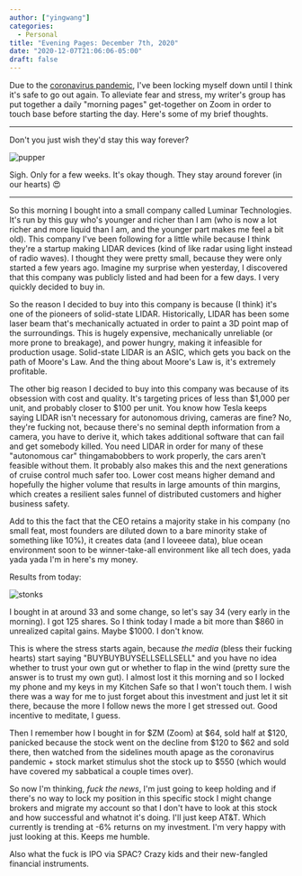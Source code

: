 ```yaml
---
author: ["yingwang"]
categories:
  - Personal
title: "Evening Pages: December 7th, 2020"
date: "2020-12-07T21:06:06-05:00"
draft: false
---
```


Due to the [coronavirus
pandemic](https://en.wikipedia.org/wiki/2019-20_coronavirus_pandemic), I've been
locking myself down until I think it's safe to go out again. To alleviate fear
and stress, my writer's group has put together a daily "morning pages"
get-together on Zoom in order to touch base before starting the day. Here's some
of my brief thoughts.

---

Don't you just wish they'd stay this way forever?

![pupper](/img/posts/2020/12/07/evening_pages_2.jpg)

Sigh. Only for a few weeks. It's okay though. They stay around forever (in our
hearts) :heart_eyes:

---

So this morning I bought into a small company called Luminar Technologies. It's
run by this guy who's younger and richer than I am (who is now a lot richer and
more liquid than I am, and the younger part makes me feel a bit old). This
company I've been following for a little while because I think they're a startup
making LIDAR devices (kind of like radar using light instead of radio waves). I
thought they were pretty small, because they were only started a few years ago.
Imagine my surprise when yesterday, I discovered that this company was publicly
listed and had been for a few days. I very quickly decided to buy in.

So the reason I decided to buy into this company is because (I think) it's one
of the pioneers of solid-state LIDAR. Historically, LIDAR has been some laser
beam that's mechanically actuated in order to paint a 3D point map of the
surroundings. This is hugely expensive, mechanically unreliable (or more prone
to breakage), and power hungry, making it infeasible for production usage.
Solid-state LIDAR is an ASIC, which gets you back on the path of Moore's Law.
And the thing about Moore's Law is, it's extremely profitable.

The other big reason I decided to buy into this company was because of its
obsession with cost and quality. It's targeting prices of less than $1,000 per
unit, and probably closer to $100 per unit. You know how Tesla keeps saying
LIDAR isn't necessary for autonomous driving, cameras are fine? No, they're
fucking not, because there's no seminal depth information from a camera, you
have to derive it, which takes additional software that can fail and get
somebody killed. You need LIDAR in order for many of these "autonomous car"
thingamabobbers to work properly, the cars aren't feasible without them. It
probably also makes this and the next generations of cruise control much safer
too. Lower cost means higher demand and hopefully the higher volume that results
in large amounts of thin margins, which creates a resilient sales funnel of
distributed customers and higher business safety.

Add to this the fact that the CEO retains a majority stake in his company (no
small feat, most founders are diluted down to a bare minority stake of something
like 10%), it creates data (and I loveeee data), blue ocean environment soon to
be winner-take-all environment like all tech does, yada yada yada I'm in here's
my money.

Results from today:

![stonks](/img/posts/2020/12/07/evening_pages.png)

I bought in at around 33 and some change, so let's say 34 (very early in the
morning). I got 125 shares. So I think today I made a bit more than $860 in
unrealized capital gains. Maybe $1000. I don't know.

This is where the stress starts again, because _the media_ (bless their fucking
hearts) start saying "BUYBUYBUYSELLSELLSELL" and you have no idea whether to
trust your own gut or whether to flap in the wind (pretty sure the answer is to
trust my own gut). I almost lost it this morning and so I locked my phone and my
keys in my Kitchen Safe so that I won't touch them. I wish there was a way for
me to just forget about this investment and just let it sit there, because the
more I follow news the more I get stressed out. Good incentive to meditate, I
guess.

Then I remember how I bought in for $ZM (Zoom) at $64, sold half at $120,
panicked because the stock went on the decline from $120 to $62 and sold there,
then watched from the sidelines mouth apage as the coronavirus pandemic + stock
market stimulus shot the stock up to $550 (which would have covered my
sabbatical a couple times over).

So now I'm thinking, _fuck the news_, I'm just going to keep holding and if
there's no way to lock my position in this specific stock I might change brokers
and migrate my account so that I don't have to look at this stock and how
successful and whatnot it's doing. I'll just keep AT&T. Which currently is
trending at -6% returns on my investment. I'm very happy with just looking at
this. Keeps me humble.

Also what the fuck is IPO via SPAC? Crazy kids and their new-fangled financial
instruments.
